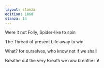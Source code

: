 ```yaml
---
layout: stanza
edition: 1868
stanza: 14
---
```


Were it not Folly, Spider-like to spin

The Thread of present Life away to win

What? for ourselves, who know not if we shall

Breathe out the very Breath we now breathe in!